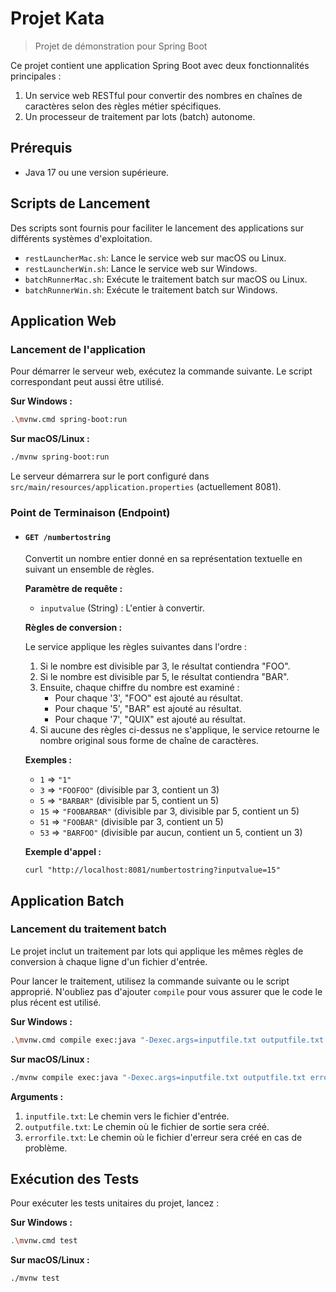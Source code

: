 # Projet Kata

> Projet de démonstration pour Spring Boot

Ce projet contient une application Spring Boot avec deux fonctionnalités principales :
1.  Un service web RESTful pour convertir des nombres en chaînes de caractères selon des règles métier spécifiques.
2.  Un processeur de traitement par lots (batch) autonome.

## Prérequis

*   Java 17 ou une version supérieure.

## Scripts de Lancement

Des scripts sont fournis pour faciliter le lancement des applications sur différents systèmes d'exploitation.

*   `restLauncherMac.sh`: Lance le service web sur macOS ou Linux.
*   `restLauncherWin.sh`: Lance le service web sur Windows.
*   `batchRunnerMac.sh`: Exécute le traitement batch sur macOS ou Linux.
*   `batchRunnerWin.sh`: Exécute le traitement batch sur Windows.

## Application Web

### Lancement de l'application

Pour démarrer le serveur web, exécutez la commande suivante. Le script correspondant peut aussi être utilisé.

**Sur Windows :**
```bash
.\mvnw.cmd spring-boot:run
```

**Sur macOS/Linux :**
```bash
./mvnw spring-boot:run
```

Le serveur démarrera sur le port configuré dans `src/main/resources/application.properties` (actuellement 8081).

### Point de Terminaison (Endpoint)

*   #### `GET /numbertostring`

    Convertit un nombre entier donné en sa représentation textuelle en suivant un ensemble de règles.

    **Paramètre de requête :**
    *   `inputvalue` (String) : L'entier à convertir.

    **Règles de conversion :**

    Le service applique les règles suivantes dans l'ordre :
    1.  Si le nombre est divisible par 3, le résultat contiendra "FOO".
    2.  Si le nombre est divisible par 5, le résultat contiendra "BAR".
    3.  Ensuite, chaque chiffre du nombre est examiné :
        *   Pour chaque '3', "FOO" est ajouté au résultat.
        *   Pour chaque '5', "BAR" est ajouté au résultat.
        *   Pour chaque '7', "QUIX" est ajouté au résultat.
    4.  Si aucune des règles ci-dessus ne s'applique, le service retourne le nombre original sous forme de chaîne de caractères.

    **Exemples :**
    *   `1` => `"1"`
    *   `3` => `"FOOFOO"` (divisible par 3, contient un 3)
    *   `5` => `"BARBAR"` (divisible par 5, contient un 5)
    *   `15` => `"FOOBARBAR"` (divisible par 3, divisible par 5, contient un 5)
    *   `51` => `"FOOBAR"` (divisible par 3, contient un 5)
    *   `53` => `"BARFOO"` (divisible par aucun, contient un 5, contient un 3)

    **Exemple d'appel :**
    ```
    curl "http://localhost:8081/numbertostring?inputvalue=15"
    ```

## Application Batch

### Lancement du traitement batch

Le projet inclut un traitement par lots qui applique les mêmes règles de conversion à chaque ligne d'un fichier d'entrée.

Pour lancer le traitement, utilisez la commande suivante ou le script approprié. N'oubliez pas d'ajouter `compile` pour vous assurer que le code le plus récent est utilisé.

**Sur Windows :**
```bash
.\mvnw.cmd compile exec:java "-Dexec.args=inputfile.txt outputfile.txt errorfile.txt"
```

**Sur macOS/Linux :**
```bash
./mvnw compile exec:java "-Dexec.args=inputfile.txt outputfile.txt errorfile.txt"
```

**Arguments :**

1.  `inputfile.txt`: Le chemin vers le fichier d'entrée.
2.  `outputfile.txt`: Le chemin où le fichier de sortie sera créé.
3.  `errorfile.txt`: Le chemin où le fichier d'erreur sera créé en cas de problème.

## Exécution des Tests

Pour exécuter les tests unitaires du projet, lancez :

**Sur Windows :**
```bash
.\mvnw.cmd test
```

**Sur macOS/Linux :**
```bash
./mvnw test
```
